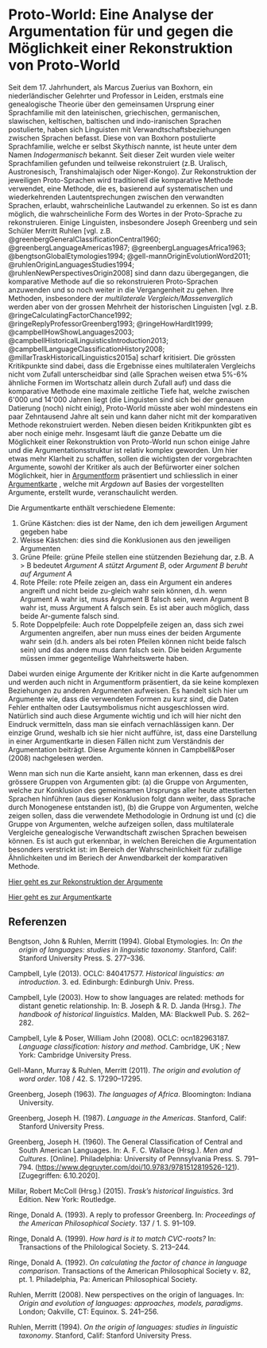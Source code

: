 # **Proto-World:** Eine Analyse der Argumentation für und gegen die Möglichkeit einer Rekonstruktion von Proto-World

Seit dem 17. Jahrhundert, als Marcus Zuerius van Boxhorn, ein niederländischer Gelehrter und Professor in Leiden, erstmals eine genealogische Theorie über den gemeinsamen Ursprung einer Sprachfamilie mit den lateinischen, griechischen, germanischen, slawischen, keltischen, baltischen und indo-iranischen Sprachen postulierte, haben sich Linguisten mit Verwandtschaftsbeziehungen zwischen Sprachen befasst. Diese von van Boxhorn postulierte Sprachfamilie, welche er selbst *Skythisch* nannte, ist heute unter dem Namen *Indogermanisch* bekannt. Seit dieser Zeit wurden viele weiter Sprachfamilien gefunden und teilweise rekonstruiert (z.B. Uralisch, Austronesisch, Transhimalajisch oder Niger-Kongo). Zur Rekonstruktion der jeweiligen Proto-Sprachen wird traditionell die komparative Methode verwendet, eine Methode, die es, basierend auf systematischen und wiederkehrenden Lautentsprechungen zwischen den verwandten Sprachen, erlaubt, wahrscheinliche Lautwandel zu erkennen. So ist es dann möglich, die wahrscheinliche Form des Wortes in der Proto-Sprache zu rekonstruieren. Einige Linguisten, insbesondere Joseph Greenberg und sein Schüler Merritt Ruhlen [vgl. z.B. @greenbergGeneralClassificationCentral1960; @greenbergLanguageAmericas1987; @greenbergLanguagesAfrica1963; @bengtsonGlobalEtymologies1994; @gell-mannOriginEvolutionWord2011; @ruhlenOriginLanguagesStudies1994; @ruhlenNewPerspectivesOrigin2008] sind dann dazu übergegangen, die komparative Methode auf die so rekonstruieren Proto-Sprachen anzuwenden und so noch weiter in die Vergangenheit zu gehen. Ihre Methoden, insbesondere der *multilaterale Vergleich/Massenverglich* werden aber von der grossen Mehrheit der historischen Linguisten [vgl. z.B. @ringeCalculatingFactorChance1992; @ringeReplyProfessorGreenberg1993; @ringeHowHardIt1999; @campbellHowShowLanguages2003; @campbellHistoricalLinguisticsIntroduction2013; @campbellLanguageClassificationHistory2008; @millarTraskHistoricalLinguistics2015a] scharf kritisiert. Die grössten Kritikpunkte sind dabei, dass die Ergebnisse eines multilateralen Vergleichs nicht vom Zufall unterscheidbar sind (alle Sprachen weisen etwa 5%-6% ähnliche Formen im Wortschatz allein durch Zufall auf) und dass die komparative Methode eine maximale zeitliche Tiefe hat, welche zwischen 6'000 und 14'000 Jahren liegt (die Linguisten sind sich bei der genauen Datierung (noch) nicht einig), Proto-World müsste aber wohl mindestens ein paar Zehntausend Jahre alt sein und kann daher nicht mit der komparativen Methode rekonstruiert werden. Neben diesen beiden Kritikpunkten gibt es aber noch einige mehr. Insgesamt läuft die ganze Debatte um die Möglichkeit einer Rekonstruktion von Proto-World nun schon einige Jahre und die Argumentationsstruktur ist relativ komplex geworden. Um hier etwas mehr Klarheit zu schaffen, sollen die wichtigsten der vorgebrachten Argumente, sowohl der Kritiker als auch der Befürworter einer solchen Möglichkeit, hier in [Argumentform](https://saraschindler.github.io/proto-world/html/Argdown.html#statement-k7) präsentiert und schliesslich in einer [Argumentkarte](https://saraschindler.github.io/proto-world/html/Argdown.component.html) , welche mit *Argdown* auf Basies der vorgestellten Argumente, erstellt wurde, veranschaulicht werden. 

Die Argumentkarte enthält verschiedene Elemente: 
1. Grüne Kästchen: dies ist der Name, den ich dem jeweiligen Argument gegeben habe
2. Weisse Kästchen: dies sind die Konklusionen aus den jeweiligen Argumenten
3. Grüne Pfeile: grüne Pfeile stellen eine stützenden Beziehung dar, z.B. A > B bedeutet *Argument A stützt Argument B*, oder *Argument B beruht auf Argument A*
4. Rote Pfeile: rote Pfeile zeigen an, dass ein Argument ein anderes angreift und nicht beide zu-gleich wahr sein können, d.h. wenn Argument A wahr ist, muss Argument B falsch sein, wenn Argument B wahr ist, muss Argument A falsch sein. Es ist aber auch möglich, dass beide Ar-gumente falsch sind.
5. Rote Doppelpfeile: Auch rote Doppelpfeile zeigen an, dass sich zwei Argumenten angreifen, aber nun muss eines der beiden Argumente wahr sein (d.h. anders als bei roten Pfeilen können nicht beide falsch sein) und das andere muss dann falsch sein. Die beiden Argumente müssen immer gegenteilige Wahrheitswerte haben. 

Dabei wurden einige Argumente der Kritiker nicht in die Karte aufgenommen und werden auch nicht in Argumentform präsentiert, da sie keine komplexen Beziehungen zu anderen Argumenten aufweisen. Es handelt sich hier um Argumente wie, dass die verwendeten Formen zu kurz sind, die Daten Fehler enthalten oder Lautsymbolismus nicht ausgeschlossen wird. Natürlich sind auch diese Argumente wichtig und ich will hier nicht den Eindruck vermitteln, dass man sie einfach vernachlässigen kann. Der einzige Grund, weshalb ich sie hier nicht aufführe, ist, dass eine Darstellung in einer Argumentkarte in diesen Fällen nicht zum Verständnis der Argumentation beiträgt. Diese Argumente können in Campbell&Poser (2008) nachgelesen werden.

Wenn man sich nun die Karte ansieht, kann man erkennen, dass es drei grössere Gruppen von Argumenten gibt: (a) die Gruppe von Argumenten, welche zur Konklusion des gemeinsamen Ursprungs aller heute attestierten Sprachen hinführen (aus dieser Konklusion folgt dann weiter, dass Sprache durch Monogenese entstanden ist), (b) die Gruppe von Argumenten, welche zeigen sollen, dass die verwendete Methodologie in Ordnung ist und (c) die Gruppe von Argumenten, welche aufzeigen sollen, dass multilaterale Vergleiche genealogische Verwandtschaft zwischen Sprachen beweisen können. Es ist auch gut erkennbar, in welchen Bereichen die Argumentation besonders verstrickt ist: im Bereich der Wahrscheinlichkeit für zufällige Ähnlichkeiten und im Beriech der Anwendbarkeit der komparativen Methode.

[Hier geht es zur Rekonstruktion der Argumente](https://saraschindler.github.io/proto-world/html/Argdown.html#argument-gemeinsamer-ursprung-aller-sprachen)

[Hier geht es zur Argumentkarte](https://saraschindler.github.io/proto-world/html/Argdown.component.html)


## Referenzen

<div id="refs" class="references hanging-indent" role="doc-bibliography">
<div id="ref-bengtsonGlobalEtymologies1994">
<p>Bengtson, John &amp; Ruhlen, Merritt (1994). Global Etymologies. In: <em>On the origin of languages: studies in linguistic taxonomy</em>. Stanford, Calif: Stanford University Press. S. 277–336.</p>
</div>
<div id="ref-campbellHistoricalLinguisticsIntroduction2013">
<p>Campbell, Lyle (2013). OCLC: 840417577. <em>Historical linguistics: an introduction</em>. 3. ed. Edinburgh: Edinburgh Univ. Press.</p>
</div>
<div id="ref-campbellHowShowLanguages2003">
<p>Campbell, Lyle (2003). How to show languages are related: methods for distant genetic relationship. In: B. Joseph &amp; R. D. Janda (Hrsg.). <em>The handbook of historical linguistics</em>. Malden, MA: Blackwell Pub. S. 262–282.</p>
</div>
<div id="ref-campbellLanguageClassificationHistory2008">
<p>Campbell, Lyle &amp; Poser, William John (2008). OCLC: ocn182963187. <em>Language classification: history and method</em>. Cambridge, UK ; New York: Cambridge University Press.</p>
</div>
<div id="ref-gell-mannOriginEvolutionWord2011">
<p>Gell-Mann, Murray &amp; Ruhlen, Merritt (2011). <em>The origin and evolution of word order</em>. 108 / 42. S. 17290–17295.</p>
</div>
<div id="ref-greenbergLanguagesAfrica1963">
<p>Greenberg, Joseph (1963). <em>The languages of Africa</em>. Bloomington: Indiana University.</p>
</div>
<div id="ref-greenbergLanguageAmericas1987">
<p>Greenberg, Joseph H. (1987). <em>Language in the Americas</em>. Stanford, Calif: Stanford University Press.</p>
</div>
<div id="ref-greenbergGeneralClassificationCentral1960">
<p>Greenberg, Joseph H. (1960). The General Classification of Central and South American Languages. In: A. F. C. Wallace (Hrsg.). <em>Men and Cultures</em>. [Online]. Philadelphia: University of Pennsylvania Press. S. 791–794. (<a href="https://www.degruyter.com/doi/10.9783/9781512819526-121">https://www.degruyter.com/doi/10.9783/9781512819526-121</a>). [Zugegriffen: 6.10.2020].</p>
</div>
<div id="ref-millarTraskHistoricalLinguistics2015a">
<p>Millar, Robert McColl (Hrsg.) (2015). <em>Trask’s historical linguistics</em>. 3rd Edition. New York: Routledge.</p>
</div>
<div id="ref-ringeReplyProfessorGreenberg1993">
<p>Ringe, Donald A. (1993). A reply to professor Greenberg. In: <em>Proceedings of the American Philosophical Society</em>. 137 / 1. S. 91–109.</p>
</div>
<div id="ref-ringeHowHardIt1999">
<p>Ringe, Donald A. (1999). <em>How hard is it to match CVC-roots?</em> In: Transactions of the Philological Society. S. 213–244.</p>
</div>
<div id="ref-ringeCalculatingFactorChance1992">
<p>Ringe, Donald A. (1992). <em>On calculating the factor of chance in language comparison</em>. Transactions of the American Philosophical Society v. 82, pt. 1. Philadelphia, Pa: American Philosophical Society.</p>
</div>
<div id="ref-ruhlenNewPerspectivesOrigin2008">
<p>Ruhlen, Merritt (2008). New perspectives on the origin of languages. In: <em>Origin and evolution of languages: approaches, models, paradigms</em>. London; Oakville, CT: Equinox. S. 241–256.</p>
</div>
<div id="ref-ruhlenOriginLanguagesStudies1994">
<p>Ruhlen, Merritt (1994). <em>On the origin of languages: studies in linguistic taxonomy</em>. Stanford, Calif: Stanford University Press.</p>
</div>
</div>
